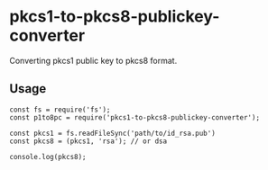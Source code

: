 # pkcs1-to-pkcs8-publickey-converter
Converting pkcs1 public key to pkcs8 format.

## Usage
```
const fs = require('fs');
const p1to8pc = require('pkcs1-to-pkcs8-publickey-converter');

const pkcs1 = fs.readFileSync('path/to/id_rsa.pub')
const pkcs8 = (pkcs1, 'rsa'); // or dsa

console.log(pkcs8);
```
